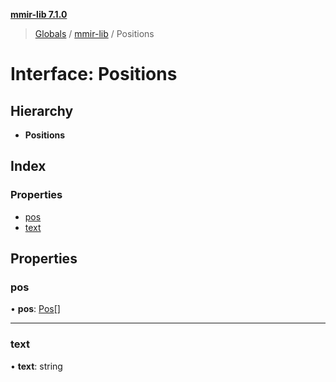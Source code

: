 **[mmir-lib 7.1.0](../README.md)**

> [Globals](../README.md) / [mmir-lib](../modules/mmir_lib.md) / Positions

# Interface: Positions

## Hierarchy

* **Positions**

## Index

### Properties

* [pos](mmir_lib.positions.md#pos)
* [text](mmir_lib.positions.md#text)

## Properties

### pos

•  **pos**: [Pos](mmir_lib.pos.md)[]

___

### text

•  **text**: string
